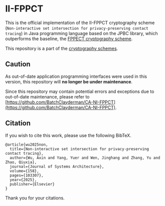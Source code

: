 # II-FPPCT

This is the official implementation of the II-FPPCT cryptography scheme (``Non-interactive set intersection for privacy-preserving contact tracing``) in Java programming language based on the JPBC library, which outperforms the baseline, the [FPPECT cryptography scheme](https://github.com/BatchClayderman/FEPPCT). 

This repository is a part of the [cryptography schemes](https://github.com/BatchClayderman/Cryptography-Schemes). 

## Caution

As out-of-date application programming interfaces were used in this version, this repository will **no longer be under maintenance**. 

Since this repository may contain potential errors and exceptions due to out-of-date maintenance, please refer to [https://github.com/BatchClayderman/CA-NI-FPPCT](https://github.com/BatchClayderman/CA-NI-FPPCT). 

## Citation

If you wish to cite this work, please use the following BibTeX. 

```
@article{wu2025non,
  title={Non-interactive set intersection for privacy-preserving contact tracing},
  author={Wu, Axin and Yang, Yuer and Wen, Jinghang and Zhang, Yu and Zhao, Qiuxia},
  journal={Journal of Systems Architecture},
  volume={158},
  pages={103307},
  year={2025},
  publisher={Elsevier}
}
```

Thank you for your citations. 
